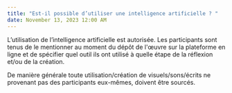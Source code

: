 ```yaml
---
title: "Est-il possible d’utiliser une intelligence artificielle ? "
date: November 13, 2023 12:00 AM
---
```

L’utilisation de l’intelligence artificielle est autorisée. Les participants sont tenus de le mentionner au moment du dépôt de l'œuvre sur la plateforme en ligne et de spécifier quel outil ils ont utilisé à quelle étape de la réflexion et/ou de la création. 

De manière générale toute utilisation/création de visuels/sons/écrits ne provenant pas des participants eux-mêmes, doivent être sourcés.